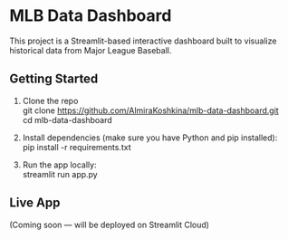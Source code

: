 # MLB Data Dashboard

This project is a Streamlit-based interactive dashboard built to visualize historical data from Major League Baseball.

## Getting Started

1. Clone the repo  
   git clone https://github.com/AlmiraKoshkina/mlb-data-dashboard.git  
   cd mlb-data-dashboard

2. Install dependencies (make sure you have Python and pip installed):  
   pip install -r requirements.txt

3. Run the app locally:  
   streamlit run app.py

## Live App

(Coming soon — will be deployed on Streamlit Cloud)
